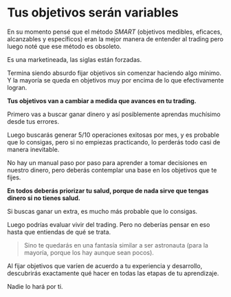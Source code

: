 # Tus objetivos serán variables

En su momento pensé que el método _SMART_ (objetivos medibles, eficaces, alcanzables y específicos) eran la mejor manera de entender al trading pero luego noté que ese método es obsoleto.

Es una marketineada, las siglas están forzadas.

Termina siendo absurdo fijar objetivos sin comenzar haciendo algo mínimo. Y la mayoría se queda en objetivos muy por encima de lo que efectivamente logran.

**Tus objetivos van a cambiar a medida que avances en tu trading.**

Primero vas a buscar ganar dinero y así posiblemente aprendas muchísimo desde tus errores.

Luego buscarás generar 5/10 operaciones exitosas por mes, y es probable que lo consigas, pero si no empiezas practicando, lo perderás todo casi de manera inevitable.

No hay un manual paso por paso para aprender a tomar decisiones en nuestro dinero, pero deberás contemplar una base en los objetivos que te fijes.

**En todos deberás priorizar tu salud, porque de nada sirve que tengas dinero si no tienes salud.**

Si buscas ganar un extra, es mucho más probable que lo consigas.

Luego podrías evaluar vivir del trading. Pero no deberías pensar en eso hasta que entiendas de qué se trata.

> Sino te quedarás en una fantasía similar a ser astronauta (para la mayoría, porque los hay aunque sean pocos).

Al fijar objetivos que varíen de acuerdo a tu experiencia y desarrollo, descubrirás exactamente qué hacer en todas las etapas de tu aprendizaje.

Nadie lo hará por ti.

